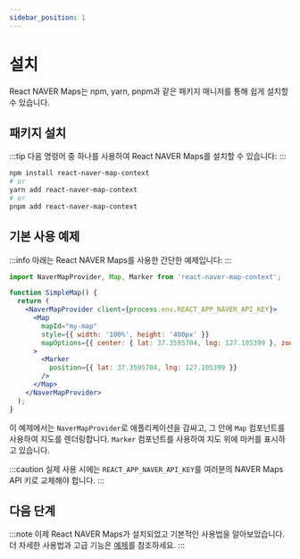 ```yaml
---
sidebar_position: 1
---
```


# 설치

React NAVER Maps는 npm, yarn, pnpm과 같은 패키지 매니저를 통해 쉽게 설치할 수 있습니다.

## 패키지 설치

:::tip
다음 명령어 중 하나를 사용하여 React NAVER Maps를 설치할 수 있습니다:
:::

```bash
npm install react-naver-map-context
# or
yarn add react-naver-map-context
# or
pnpm add react-naver-map-context
```

## 기본 사용 예제

:::info
아래는 React NAVER Maps를 사용한 간단한 예제입니다:
:::

```jsx
import NaverMapProvider, Map, Marker from 'react-naver-map-context';

function SimpleMap() {
  return (
    <NaverMapProvider client={process.env.REACT_APP_NAVER_API_KEY}>
      <Map
        mapId="my-map"
        style={{ width: '100%', height: '400px' }}
        mapOptions={{ center: { lat: 37.3595704, lng: 127.105399 }, zoom: 10 }}
      >
        <Marker
          position={{ lat: 37.3595704, lng: 127.105399 }}
        />
      </Map>
    </NaverMapProvider>
  );
}
```

이 예제에서는 `NaverMapProvider`로 애플리케이션을 감싸고, 그 안에 `Map` 컴포넌트를 사용하여 지도를 렌더링합니다. `Marker` 컴포넌트를 사용하여 지도 위에 마커를 표시하고 있습니다.

:::caution
실제 사용 시에는 `REACT_APP_NAVER_API_KEY`를 여러분의 NAVER Maps API 키로 교체해야 합니다.
:::

## 다음 단계

:::note
이제 React NAVER Maps가 설치되었고 기본적인 사용법을 알아보았습니다. 더 자세한 사용법과 고급 기능은 [예제](../sample/)를 참조하세요.
:::
